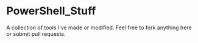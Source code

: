 # PowerShell_Stuff
A collection of tools I've made or modified. Feel free to fork anything here or submit pull requests.
